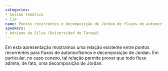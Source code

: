 ```yaml
---
categories:
- Sessão Temática
- Lie
name: Pontos recorrentes e decomposição de Jordan de fluxos de automorfismos
speakers:
- Adriano da Silva (Universidad de Tarapá)
---
```


Em esta apresentação mostramos uma relação existente entre pontos recorrentes para fluxos de automorfismos e decomposição de Jordan. Em particular, no caso conexo, tal relação permite provar que todo fluxo admite, de fato, uma decomposição de Jordan.